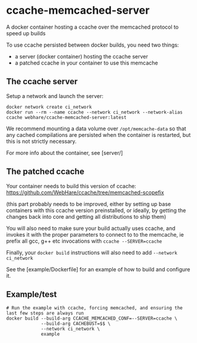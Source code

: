 # ccache-memcached-server
A docker container hosting a ccache over the memcached protocol to
speed up builds

To use ccache persisted between docker builds, you need two things:
- a server (docker container) hosting the ccache server
- a patched ccache in your container to use this memcache

## The ccache server

Setup a network and launch the server:
```
docker network create ci_network
docker run --rm --name ccache --network ci_network --network-alias ccache webhare/ccache-memcached-server:latest
```

We recommend mounting a data volume over `/opt/memcache-data` so that any
cached compilations are persisted when the container is restarted, but this is
not strictly necessary.

For more info about the container, see [server/]

## The patched ccache
Your container needs to build this version of ccache: https://github.com/WebHare/ccache/tree/memcached-scopefix

(this part probably needs to be improved, either by setting up base containers
 with this ccache version preinstalled, or ideally, by getting the changes back
 into core and getting all distributions to ship them)

You will also need to make sure your build actually uses ccache, and invokes it
with the proper parameters to connect to to the memcache, ie prefix all gcc, g++
etc invocations with `ccache --SERVER=ccache`

Finally, your `docker build` instructions will also need to add `--network ci_network`

See the [example/Dockerfile] for an example of how to build and configure it.

## Example/test
```
# Run the example with ccache, forcing memcached, and ensuring the last few steps are always run
docker build --build-arg CCACHE_MEMCACHED_CONF=--SERVER=ccache \
             --build-arg CACHEBUST=$$ \
             --network ci_network \
             example
```

